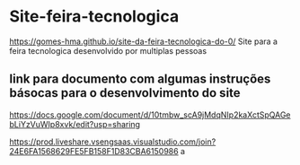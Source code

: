 # Site-feira-tecnologica
https://gomes-hma.github.io/site-da-feira-tecnologica-do-0/
Site para a feira tecnologica desenvolvido por multiplas pessoas

## link para documento com algumas instruções básocas para o desenvolvimento do site
https://docs.google.com/document/d/10tmbw_scA9jMdqNIp2kaXctSpQAGebLiYzVuWIp8xvk/edit?usp=sharing

https://prod.liveshare.vsengsaas.visualstudio.com/join?24E6FA1568629FE5FB158F1D83CBA6150986     a